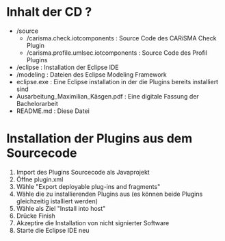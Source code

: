 # Inhalt der CD ?
- /source 
	- /carisma.check.iotcomponents : Source Code des CARiSMA Check Plugin
	- /carisma.profile.umlsec.iotcomponents : Source Code des Profil Plugins
- /eclipse : Installation der Eclipse IDE
- /modeling : Dateien des Eclipse Modeling Framework
- eclipse.exe : Eine Eclipse installation in der die Plugins bereits installiert sind
- Ausarbeitung_Maximilian_Käsgen.pdf : Eine digitale Fassung der Bachelorarbeit
- README.md : Diese Datei


# Installation der Plugins aus dem Sourcecode

1. Import des Plugins Sourcecode als Javaprojekt
2. Öffne plugin.xml
3. Wähle "Export deployable plug-ins and fragments"
4. Wähle die zu installierenden Plugins aus (es können beide Plugins gleichzeitig istalliert werden)
5. Wähle als Ziel "Install into host"
6. Drücke Finish
7. Akzeptire die Installation von nicht signierter Software
8. Starte die Eclipse IDE neu